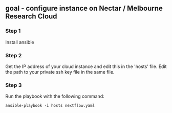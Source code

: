 ## goal - configure instance on Nectar / Melbourne Research Cloud

### Step 1
Install ansible

### Step 2
Get the IP address of your cloud instance and edit this in the 'hosts' file. Edit the path to your private ssh key file in the same file. 

### Step 3 
Run the playbook with the following command:
```
ansible-playbook -i hosts nextflow.yaml
```
